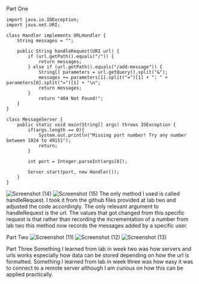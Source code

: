 Part One
```
import java.io.IOException;
import java.net.URI;

class Handler implements URLHandler {
    String messages = "";

    public String handleRequest(URI url) {
        if (url.getPath().equals("/")) {
            return messages;
        } else if (url.getPath().equals("/add-message")) {
            String[] parameters = url.getQuery().split("&");
            messages += parameters[1].split("=")[1] + ": " + parameters[0].split("=")[1] + "\n";
            return messages;
        }
            return "404 Not Found!";
    }
}

class MessageServer {
    public static void main(String[] args) throws IOException {
        if(args.length == 0){
            System.out.println("Missing port number! Try any number between 1024 to 49151");
            return;
        }

        int port = Integer.parseInt(args[0]);

        Server.start(port, new Handler());
    }
}
```

![Screenshot (14)](https://github.com/antspham/cse-15l-lab-report/assets/165956921/e32fe4aa-5062-4db2-ba33-3db06fdbf748)
![Screenshot (15)](https://github.com/antspham/cse-15l-lab-report/assets/165956921/2b09949b-7dea-479a-85d9-bd30afcd4cef)
The only method I used is called handleRequest. I took it from the github files provided at lab two and adjusted the code accordingly.
The only relevant argument to handleRequest is the url.
The values that got changed from this specific request is that rather than recording the incrementation of a number from lab two this method now records the messages added by a specific user.

Part Two
![Screenshot (11)](https://github.com/antspham/cse-15l-lab-report/assets/165956921/881b1333-dbf4-427c-808f-5a87c6bd3aa3)
![Screenshot (12)](https://github.com/antspham/cse-15l-lab-report/assets/165956921/5333fe3d-f0a2-403f-ae85-afa7b836c09a)
![Screenshot (13)](https://github.com/antspham/cse-15l-lab-report/assets/165956921/180f0264-7023-4623-a67b-3cf5142bb036)

Part Three
Something I learned from lab in week two was how servers and urls works especially how data can be stored depending on how the url is formatted. Something I learned from lab in week three was how easy it was to connect to a remote server although I am curious on how this can be applied practically. 
